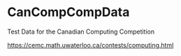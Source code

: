 # CanCompCompData

Test Data for the Canadian Computing Competition

https://cemc.math.uwaterloo.ca/contests/computing.html
